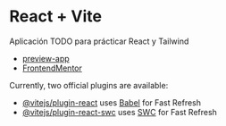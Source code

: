# React + Vite

Aplicación TODO para prácticar React y Tailwind

- [preview-app](https://todo-react-vite-tailwind-cr.netlify.app/)
- [FrontendMentor](https://www.frontendmentor.io/challenges/todo-app-Su1_KokOW)

Currently, two official plugins are available:

- [@vitejs/plugin-react](https://github.com/vitejs/vite-plugin-react/blob/main/packages/plugin-react/README.md) uses [Babel](https://babeljs.io/) for Fast Refresh
- [@vitejs/plugin-react-swc](https://github.com/vitejs/vite-plugin-react-swc) uses [SWC](https://swc.rs/) for Fast Refresh
